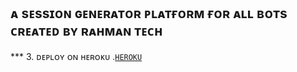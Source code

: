 ## ᴀ sᴇssɪᴏɴ ɢᴇɴᴇʀᴀᴛᴏʀ ᴘʟᴀᴛғᴏʀᴍ ғᴏʀ ᴀʟʟ ʙᴏᴛs ᴄʀᴇᴀᴛᴇᴅ ʙʏ ʀᴀʜᴍᴀɴ ᴛᴇᴄʜ 

*** 3. ᴅᴇᴘʟᴏʏ ᴏɴ ʜᴇʀᴏᴋᴜ .[`HEROKU`](https://dashboard.heroku.com/new-app?template=https://github.com/RAHMAN-TECH90/MY-PAIR)

